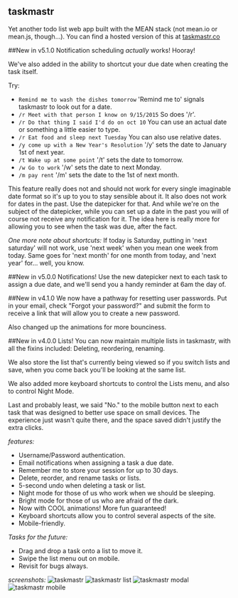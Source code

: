 ## taskmastr
Yet another todo list web app built with the MEAN stack (not mean.io or mean.js, though...). You can find a hosted version of this at [taskmastr.co](http://www.taskmastr.co)

##New in v5.1.0
Notification scheduling _actually_ works! Hooray!

We've also added in the ability to shortcut your due date when creating the task itself.

Try:
- `Remind me to wash the dishes tomorrow` 'Remind me to' signals taskmastr to look out for a date.
- `/r Meet with that person I know on 9/15/2015` So does '/r'.
- `/r Do that thing I said I'd do on oct 10` You can use an actual date or something a little easier to type.
- `/r Eat food and sleep next Tuesday` You can also use relative dates.
- `/y come up with a New Year's Resolution` '/y' sets the date to January 1st of next year.
- `/t Wake up at some point` '/t' sets the date to tomorrow.
- `/w Go to work` '/w' sets the date to next Monday.
- `/m pay rent` '/m' sets the date to the 1st of next month.

This feature really does not and should not work for every single imaginable date format so it's up to you to stay sensible about it. It also does not work for dates in the past. Use the datepicker for that. And while we're on the subject of the datepicker, while you can set up a date in the past you will of course not receive any notification for it. The idea here is really more for allowing you to see when the task was due, after the fact.

_One more note about shortcuts:_ If today is Saturday, putting in 'next saturday' will not work, use 'next week' when you mean one week from today. Same goes for 'next month' for one month from today, and 'next year' for... well, you know.

##New in v5.0.0
Notifications! Use the new datepicker next to each task to assign a due date, and we'll send you a handy reminder at 6am the day of.

##New in v4.1.0
We now have a pathway for resetting user passwords. Put in your email, check "Forgot your password?" and submit the form to receive a link that will allow you to create a new password.

Also changed up the animations for more bounciness.

##New in v4.0.0
Lists! You can now maintain multiple lists in taskmastr, with all the fixins included: Deleting, reordering, renaming.

We also store the list that's currently being viewed so if you switch lists and save, when you come back you'll be looking at the same list.

We also added more keyboard shortcuts to control the Lists menu, and also to control Night Mode.

Last and probably least, we said "No." to the mobile button next to each task that was designed to better use space on small devices. The experience just wasn't quite there, and the space saved didn't justify the extra clicks.

_features:_
- Username/Password authentication.
- Email notifications when assigning a task a due date.
- Remember me to store your session for up to 30 days.
- Delete, reorder, and rename tasks or lists.
- 5-second undo when deleting a task or list.
- Night mode for those of us who work when we should be sleeping.
- Bright mode for those of us who are afraid of the dark.
- Now with COOL animations! More fun guaranteed!
- Keyboard shortcuts allow you to control several aspects of the site.
- Mobile-friendly.

_Tasks for the future:_
- Drag and drop a task onto a list to move it.
- Swipe the list menu out on mobile.
- Revisit for bugs always.

_screenshots:_
![taskmastr](https://raw.githubusercontent.com/patrickfatrick/taskmastr/lists/screenshot.png)
![taskmastr list](https://raw.githubusercontent.com/patrickfatrick/taskmastr/lists/screenshot2.png)
![taskmastr modal](https://raw.githubusercontent.com/patrickfatrick/taskmastr/lists/screenshot3.png)
![taskmastr mobile](https://raw.githubusercontent.com/patrickfatrick/taskmastr/lists/screenshot4.png)

